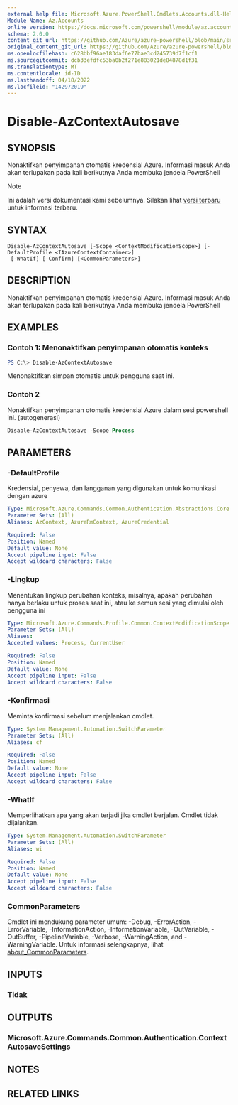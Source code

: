 ```yaml
---
external help file: Microsoft.Azure.PowerShell.Cmdlets.Accounts.dll-Help.xml
Module Name: Az.Accounts
online version: https://docs.microsoft.com/powershell/module/az.accounts/disable-azcontextautosave
schema: 2.0.0
content_git_url: https://github.com/Azure/azure-powershell/blob/main/src/Accounts/Accounts/help/Disable-AzContextAutosave.md
original_content_git_url: https://github.com/Azure/azure-powershell/blob/main/src/Accounts/Accounts/help/Disable-AzContextAutosave.md
ms.openlocfilehash: c628bbf96ae183daf6e77bae3cd245739d7f1cf1
ms.sourcegitcommit: dcb33efdfc53ba0b2f271e883021de84878d1f31
ms.translationtype: MT
ms.contentlocale: id-ID
ms.lasthandoff: 04/18/2022
ms.locfileid: "142972019"
---
```

# Disable-AzContextAutosave

## SYNOPSIS
Nonaktifkan penyimpanan otomatis kredensial Azure.  Informasi masuk Anda akan terlupakan pada kali berikutnya Anda membuka jendela PowerShell

> [!NOTE]
>Ini adalah versi dokumentasi kami sebelumnya. Silakan lihat [versi terbaru](/powershell/module/az.accounts/disable-azcontextautosave) untuk informasi terbaru.

## SYNTAX

```
Disable-AzContextAutosave [-Scope <ContextModificationScope>] [-DefaultProfile <IAzureContextContainer>]
 [-WhatIf] [-Confirm] [<CommonParameters>]
```

## DESCRIPTION
Nonaktifkan penyimpanan otomatis kredensial Azure.  Informasi masuk Anda akan terlupakan pada kali berikutnya Anda membuka jendela PowerShell

## EXAMPLES

### Contoh 1: Menonaktifkan penyimpanan otomatis konteks
```powershell
PS C:\> Disable-AzContextAutosave
```

Menonaktifkan simpan otomatis untuk pengguna saat ini.

### Contoh 2

Nonaktifkan penyimpanan otomatis kredensial Azure dalam sesi powershell ini. (autogenerasi)

```powershell <!-- Aladdin Generated Example --> 
Disable-AzContextAutosave -Scope Process
```

## PARAMETERS

### -DefaultProfile
Kredensial, penyewa, dan langganan yang digunakan untuk komunikasi dengan azure

```yaml
Type: Microsoft.Azure.Commands.Common.Authentication.Abstractions.Core.IAzureContextContainer
Parameter Sets: (All)
Aliases: AzContext, AzureRmContext, AzureCredential

Required: False
Position: Named
Default value: None
Accept pipeline input: False
Accept wildcard characters: False
```

### -Lingkup
Menentukan lingkup perubahan konteks, misalnya, apakah perubahan hanya berlaku untuk proses saat ini, atau ke semua sesi yang dimulai oleh pengguna ini

```yaml
Type: Microsoft.Azure.Commands.Profile.Common.ContextModificationScope
Parameter Sets: (All)
Aliases:
Accepted values: Process, CurrentUser

Required: False
Position: Named
Default value: None
Accept pipeline input: False
Accept wildcard characters: False
```

### -Konfirmasi
Meminta konfirmasi sebelum menjalankan cmdlet.

```yaml
Type: System.Management.Automation.SwitchParameter
Parameter Sets: (All)
Aliases: cf

Required: False
Position: Named
Default value: None
Accept pipeline input: False
Accept wildcard characters: False
```

### -WhatIf
Memperlihatkan apa yang akan terjadi jika cmdlet berjalan.
Cmdlet tidak dijalankan.

```yaml
Type: System.Management.Automation.SwitchParameter
Parameter Sets: (All)
Aliases: wi

Required: False
Position: Named
Default value: None
Accept pipeline input: False
Accept wildcard characters: False
```

### CommonParameters
Cmdlet ini mendukung parameter umum: -Debug, -ErrorAction, -ErrorVariable, -InformationAction, -InformationVariable, -OutVariable, -OutBuffer, -PipelineVariable, -Verbose, -WarningAction, and -WarningVariable. Untuk informasi selengkapnya, lihat [about_CommonParameters](http://go.microsoft.com/fwlink/?LinkID=113216).

## INPUTS

### Tidak

## OUTPUTS

### Microsoft.Azure.Commands.Common.Authentication.ContextAutosaveSettings

## NOTES

## RELATED LINKS
